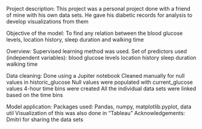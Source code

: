 Project description:
This project was a personal project done with a friend of mine with his own data sets. He gave his diabetic records for analysis to develop visualizations from them

Objective of the model:
To find any relation between the blood glucose levels, location history, sleep duration and walking time

Overview:
Supervised learning method was used.
Set of predictors used (independent variables):
blood glucose levels
location history
sleep duration
walking time 

Data cleaning:
Done using a Jupiter notebook
Cleaned manually for null values in historic_glucose
Null values were populated with current_glucose values
4-hour time bins were created
All the individual data sets were linked based on the time bins

Model application:
Packages used:
Pandas, numpy, matplotlib.pyplot, data util
Visualization of this was also done in “Tableau”
Acknowledgements:
Dmitri for sharing the data sets
